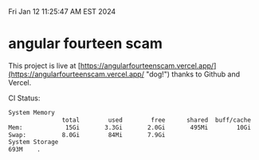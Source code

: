Fri Jan 12 11:25:47 AM EST 2024

# angular fourteen scam


This project is live at [https://angularfourteenscam.vercel.app/](https://angularfourteenscam.vercel.app/ "dog!") thanks to Github and Vercel.

CI Status: 

```bash
System Memory
               total        used        free      shared  buff/cache   available
Mem:            15Gi       3.3Gi       2.0Gi       495Mi        10Gi        12Gi
Swap:          8.0Gi        84Mi       7.9Gi
System Storage
693M	.
```
```bash
